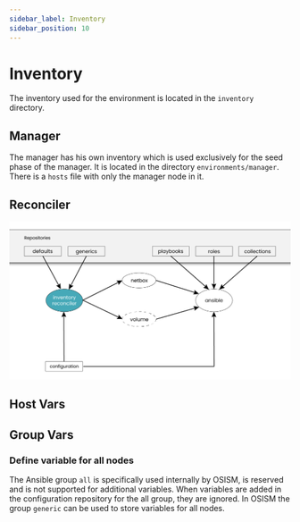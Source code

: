 ```yaml
---
sidebar_label: Inventory
sidebar_position: 10
---
```


# Inventory

The inventory used for the environment is located in the `inventory` directory.

## Manager

The manager has his own inventory which is used exclusively for the seed phase of the manager.
It is located in the directory `environments/manager`. There is a `hosts` file with only the
manager node in it.

## Reconciler

![Inventory Reconciler](./images/inventory/inventory-reconciler.png)

## Host Vars

## Group Vars

### Define variable for all nodes

The Ansible group `all` is specifically used internally by OSISM, is reserved and is not supported
for additional variables. When variables are added in the configuration repository for the all group,
they are ignored. In OSISM the group `generic` can be used to store variables for all nodes.
